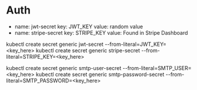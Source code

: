 # Auth

* name: jwt-secret
  key: JWT_KEY
  value: random value
* name: stripe-secret
  key: STRIPE_KEY
  value: Found in Stripe Dashboard

kubectl create secret generic jwt-secret --from-literal=JWT_KEY=<key_here>
kubectl create secret generic stripe-secret --from-literal=STRIPE_KEY=<key_here>

kubectl create secret generic smtp-user-secret --from-literal=SMTP_USER=<key_here>
kubectl create secret generic smtp-password-secret --from-literal=SMTP_PASSWORD=<key_here>

